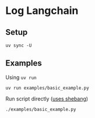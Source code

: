 # Log Langchain

## Setup

```shell
uv sync -U
```

## Examples

Using `uv run`

```shell
uv run examples/basic_example.py
```

Run script directly ([uses shebang](https://docs.astral.sh/uv/guides/scripts/#using-a-shebang-to-create-an-executable-file))

```shell
./examples/basic_example.py
```
